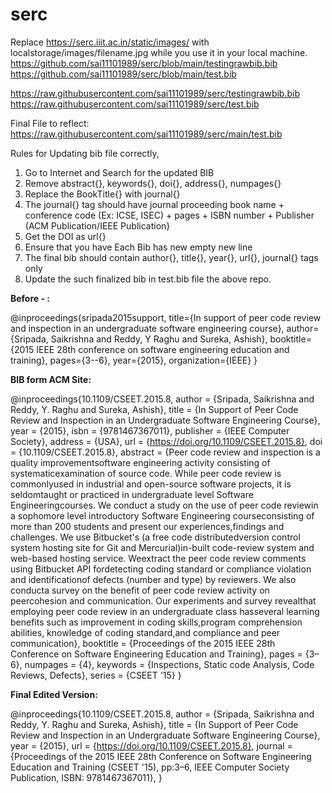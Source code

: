 # serc
Replace https://serc.iiit.ac.in/static/images/ with localstorage/images/filename.jpg while you use it in your local machine.
https://github.com/sai11101989/serc/blob/main/testingrawbib.bib
https://github.com/sai11101989/serc/blob/main/test.bib

https://raw.githubusercontent.com/sai11101989/serc/testingrawbib.bib
https://raw.githubusercontent.com/sai11101989/serc/test.bib

Final File to reflect:
https://raw.githubusercontent.com/sai11101989/serc/main/test.bib

Rules for Updating bib file correctly,

1. Go to Internet and Search for the updated BIB
2. Remove abstract{}, keywords{}, doi{}, address{}, numpages{}
3. Replace the BookTitle{} with journal{}
4. The journal{} tag should have journal proceeding book name + conference code (Ex: ICSE, ISEC) + pages + ISBN number + Publisher (ACM Publication/IEEE Publication}
5. Get the DOI as url{}
6. Ensure that you have Each Bib has new empty new line
7. The final bib should contain author{}, title{}, year{}, url{}, journal{} tags only
8. Update the such finalized bib in test.bib file the above repo.



**Before - :**

@inproceedings{sripada2015support,
  title={In support of peer code review and inspection in an undergraduate software engineering course},
  author={Sripada, Saikrishna and Reddy, Y Raghu and Sureka, Ashish},
  booktitle={2015 IEEE 28th conference on software engineering education and training},
  pages={3--6},
  year={2015},
  organization={IEEE}
}

**BIB form ACM Site:**

@inproceedings{10.1109/CSEET.2015.8,
author = {Sripada, Saikrishna and Reddy, Y. Raghu and Sureka, Ashish},
title = {In Support of Peer Code Review and Inspection in an Undergraduate Software Engineering Course},
year = {2015},
isbn = {9781467367011},
publisher = {IEEE Computer Society},
address = {USA},
url = {https://doi.org/10.1109/CSEET.2015.8},
doi = {10.1109/CSEET.2015.8},
abstract = {Peer code review and inspection is a quality improvementsoftware engineering activity consisting of systematicexamination of source code. While peer code review is commonlyused in industrial and open-source software projects, it is seldomtaught or practiced in undergraduate level Software Engineeringcourses. We conduct a study on the use of peer code reviewin a sophomore level introductory Software Engineering courseconsisting of more than 200 students and present our experiences,findings and challenges. We use Bitbucket's (a free code distributedversion control system hosting site for Git and Mercurial)in-built code-review system and web-based hosting service. Weextract the peer code review comments using Bitbucket API fordetecting coding standard or compliance violation and identificationof defects (number and type) by reviewers. We also conducta survey on the benefit of peer code review activity on peercohesion and communication. Our experiments and survey revealthat employing peer code review in an undergraduate class hasseveral learning benefits such as improvement in coding skills,program comprehension abilities, knowledge of coding standard,and compliance and peer communication},
booktitle = {Proceedings of the 2015 IEEE 28th Conference on Software Engineering Education and Training},
pages = {3–6},
numpages = {4},
keywords = {Inspections, Static code Analysis, Code Reviews, Defects},
series = {CSEET '15}
}

**Final Edited Version:**

@inproceedings{10.1109/CSEET.2015.8,
author = {Sripada, Saikrishna and Reddy, Y. Raghu and Sureka, Ashish},
title = {In Support of Peer Code Review and Inspection in an Undergraduate Software Engineering Course},
year = {2015},
url = {https://doi.org/10.1109/CSEET.2015.8},
journal = {Proceedings of the 2015 IEEE 28th Conference on Software Engineering Education and Training (CSEET '15), pp:3–6, IEEE Computer Society Publication, ISBN: 9781467367011},
}
